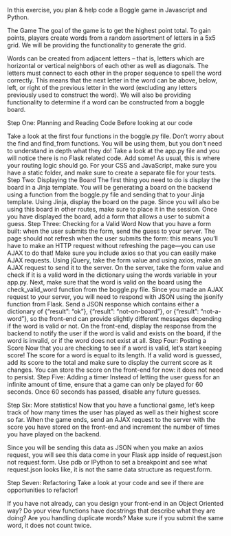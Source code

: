 In this exercise, you plan & help code a Boggle game in Javascript and Python.

The Game
The goal of the game is to get the highest point total. To gain points, players create words from a random assortment of letters in a 5x5 grid. We will be providing the functionality to generate the grid.

Words can be created from adjacent letters – that is, letters which are horizontal or vertical neighbors of each other as well as diagonals. The letters must connect to each other in the proper sequence to spell the word correctly. This means that the next letter in the word can be above, below, left, or right of the previous letter in the word (excluding any letters previously used to construct the word). We will also be providing functionality to determine if a word can be constructed from a boggle board.

Step One: Planning and Reading Code
Before looking at our code

Take a look at the first four functions in the boggle.py file. Don’t worry about the find and find_from functions. You will be using them, but you don’t need to understand in depth what they do!
Take a look at the app.py file and you will notice there is no Flask related code. Add some! As usual, this is where your routing logic should go.
For your CSS and JavaScript, make sure you have a static folder, and make sure to create a separate file for your tests.
Step Two: Displaying the Board
The first thing you need to do is display the board in a Jinja template.
You will be generating a board on the backend using a function from the boggle.py file and sending that to your Jinja template.
Using Jinja, display the board on the page.
Since you will also be using this board in other routes, make sure to place it in the session.
Once you have displayed the board, add a form that allows a user to submit a guess.
Step Three: Checking for a Valid Word
Now that you have a form built: when the user submits the form, send the guess to your server.
The page should not refresh when the user submits the form: this means you’ll have to make an HTTP request without refreshing the page—you can use AJAX to do that!
Make sure you include axios so that you can easily make AJAX requests.
Using jQuery, take the form value and using axios, make an AJAX request to send it to the server.
On the server, take the form value and check if it is a valid word in the dictionary using the words variable in your app.py.
Next, make sure that the word is valid on the board using the check_valid_word function from the boggle.py file.
Since you made an AJAX request to your server, you will need to respond with JSON using the jsonify function from Flask.
Send a JSON response which contains either a dictionary of {“result”: “ok”}, {“result”: “not-on-board”}, or {“result”: “not-a-word”}, so the front-end can provide slightly different messages depending if the word is valid or not.
On the front-end, display the response from the backend to notify the user if the word is valid and exists on the board, if the word is invalid, or if the word does not exist at all.
Step Four: Posting a Score
Now that you are checking to see if a word is valid, let’s start keeping score! The score for a word is equal to its length. If a valid word is guessed, add its score to the total and make sure to display the current score as it changes.
You can store the score on the front-end for now: it does not need to persist.
Step Five: Adding a timer
Instead of letting the user guess for an infinite amount of time, ensure that a game can only be played for 60 seconds. Once 60 seconds has passed, disable any future guesses.

Step Six: More statistics!
Now that you have a functional game, let’s keep track of how many times the user has played as well as their highest score so far. When the game ends, send an AJAX request to the server with the score you have stored on the front-end and increment the number of times you have played on the backend.

Since you will be sending this data as JSON when you make an axios request, you will see this data come in your Flask app inside of request.json not request.form. Use pdb or IPython to set a breakpoint and see what request.json looks like, it is not the same data structure as request.form.

Step Seven: Refactoring
Take a look at your code and see if there are opportunities to refactor!

If you have not already, can you design your front-end in an Object Oriented way?
Do your view functions have docstrings that describe what they are doing?
Are you handling duplicate words? Make sure if you submit the same word, it does not count twice.
